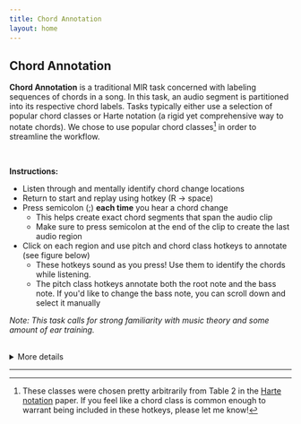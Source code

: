 ```yaml
---
title: Chord Annotation
layout: home
--- 
```

## Chord Annotation
**Chord Annotation** is a traditional MIR task concerned with labeling sequences of chords in a song. In this task, an audio segment is partitioned into its respective chord labels. Tasks typically either use a selection of popular chord classes or Harte notation (a rigid yet comprehensive way to notate chords). We chose to use popular chord classes[^1] in order to streamline the workflow.



<!-- ![](chord_interface.png) 

![](chord_controls_2.drawio.png) -->
<br>

**Instructions:**
 - Listen through and mentally identify chord change locations
 - Return to start and replay using hotkey (R -> space)
 - Press semicolon (;) **each time** you hear a chord change
    - This helps create exact chord segments that span the audio clip
    - Make sure to press semicolon at the end of the clip to create the last audio region
 - Click on each region and use pitch and chord class hotkeys to annotate (see figure below)
    - These hotkeys sound as you press! Use them to identify the chords while listening.
    - The pitch class hotkeys annotate both the root note and the bass note. If you'd like to change the bass note, you can scroll down and select it manually

*Note: This task calls for strong familiarity with music theory and some amount of ear training.*

<br>
<details>
<summary>More details</summary>
<p><strong>Hotkey keyboard layout:</strong></p>
<img src="chord_controls_2.drawio.png" alt="chord annotation controls">
</details>

----


[^1]: These classes were chosen pretty arbitrarily from Table 2 in the [Harte notation] paper. If you feel like a chord class is common enough to warrant being included in these hotkeys, please let me know!

[beats]: https://en.wikipedia.org/wiki/Beat_(music)
[traditional MIR task]: https://www.music-ir.org/mirex/wiki/2025:Audio_Chord_Estimation
[Harte notation]: https://ismir2005.ismir.net/proceedings/1080.pdf

